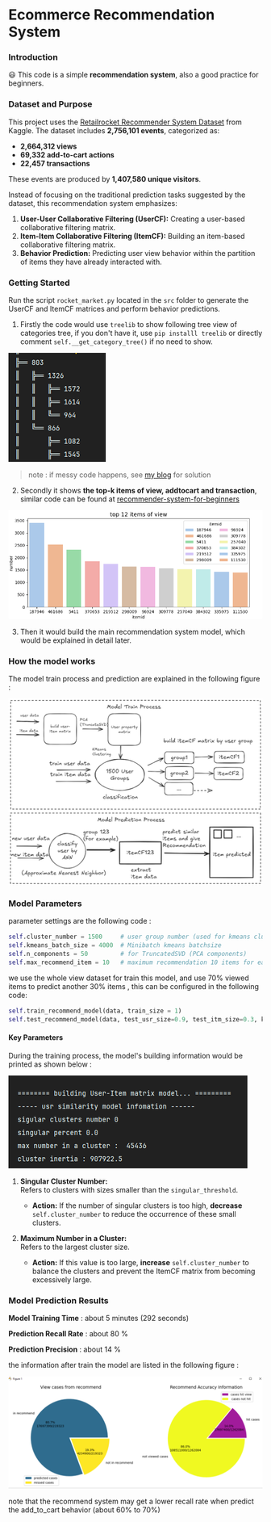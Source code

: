 # Ecommerce Recommendation System

### Introduction

😃 This code is a simple **recommendation system**, also a good practice for beginners.

### Dataset and Purpose

This project uses the [Retailrocket Recommender System Dataset](https://www.kaggle.com/datasets/retailrocket/ecommerce-dataset) from Kaggle. The dataset includes **2,756,101 events**, categorized as:

- **2,664,312 views**
- **69,332 add-to-cart actions**
- **22,457 transactions**

These events are produced by **1,407,580 unique visitors**.

Instead of focusing on the traditional prediction tasks suggested by the dataset, this recommendation system emphasizes:

1. **User-User Collaborative Filtering (UserCF):** Creating a user-based collaborative filtering matrix.
2. **Item-Item Collaborative Filtering (ItemCF):** Building an item-based collaborative filtering matrix.
3. **Behavior Prediction:** Predicting user view behavior within the partition of items they have already interacted with. 

### Getting Started

Run the script `rocket_market.py` located in the `src` folder to generate the UserCF and ItemCF matrices and perform behavior predictions.

1. Firstly the code would use `treelib` to show following tree view of categories tree, if you don't have it, use `pip installl treelib` or directly comment  `self.__get_category_tree()` if no need to show.  

![](attachments/2024-11-24-10-14-55-image.png)

> note : if messy code happens, see [my blog](https://blog.csdn.net/sbsbsb666666/article/details/142212249?spm=1001.2014.3001.5501) for solution

2. Secondly it shows **the top-k  items of view, addtocart and transaction**, similar code can be found at  [recommender-system-for-beginners](https://www.kaggle.com/code/aafrin/retail-rocket-recommender-system-for-beginners) 

![](attachments/2024-11-24-10-20-30-image.png)

3. Then it would build the main recommendation system model, which would be explained in detail later. 

### How the model works

The model train process and prediction are explained in the following figure : 

![](attachments/2024-11-24-10-47-48-image.png)

### Model Parameters

parameter settings are the following code :

```python
self.cluster_number = 1500     # user group number (used for kmeans cluster)
self.kmeans_batch_size = 4000  # Minibatch kmeans batchsize
self.n_components = 50         # for TruncatedSVD (PCA components)
self.max_recommend_item = 10   # maximum recommendation 10 items for each item related
```

we use the whole view dataset for train this model, and use 70% viewed items to predict another 30% items , this can be configured in the following code:

```python
self.train_recommend_model(data, train_size = 1)
self.test_recommend_model(data, test_usr_size=0.9, test_itm_size=0.3, k_filter=3)
```

#### Key Parameters

During the training process,  the model's building information would be printed as shown below :

![](attachments/2024-11-24-10-23-26-image.png)

1. **Singular Cluster Number:**  
   Refers to clusters with sizes smaller than the `singular_threshold`.
   
   - **Action:** If the number of singular clusters is too high, **decrease** `self.cluster_number` to reduce the occurrence of these small clusters.

2. **Maximum Number in a Cluster:**  
   Refers to the largest cluster size.
   
   - **Action:** If this value is too large, **increase** `self.cluster_number` to balance the clusters and prevent the ItemCF matrix from becoming excessively large. 

### Model Prediction Results

**Model Training Time** : about 5 minutes (292 seconds) 

**Prediction Recall Rate** :   about 80 % 

**Prediction Precision** :  about 14 % 

the information after train the model are listed in the following figure : 

![](attachments/2024-11-24-11-29-19-image.png)

note that the recommend system may get a lower recall rate when predict the add_to_cart behavior (about 60% to 70%) 
